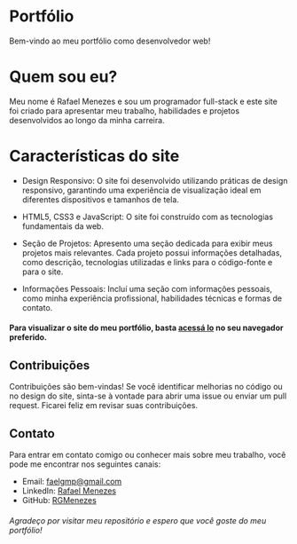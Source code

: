 # Portfólio
Bem-vindo ao meu portfólio como desenvolvedor web!

# Quem sou eu?
Meu nome é Rafael Menezes e sou um programador full-stack e este site foi criado para apresentar meu trabalho, habilidades e projetos desenvolvidos ao longo da minha carreira.

# Características do site
* Design Responsivo: O site foi desenvolvido utilizando práticas de design responsivo, garantindo uma experiência de visualização ideal em diferentes dispositivos e tamanhos de tela.

* HTML5, CSS3 e JavaScript: O site foi construído com as tecnologias fundamentais da web.

* Seção de Projetos: Apresento uma seção dedicada para exibir meus projetos mais relevantes. Cada projeto possui informações detalhadas, como descrição, tecnologias utilizadas e links para o código-fonte e para o site.

* Informações Pessoais: Incluí uma seção com informações pessoais, como minha experiência profissional, habilidades técnicas e formas de contato.

#### Para visualizar o site do meu portfólio, basta [acessá lo](https://RGMenezes.github.io/portfolio/) no seu navegador preferido.

## Contribuições
Contribuições são bem-vindas! Se você identificar melhorias no código ou no design do site, sinta-se à vontade para abrir uma issue ou enviar um pull request. Ficarei feliz em revisar suas contribuições.

## Contato
Para entrar em contato comigo ou conhecer mais sobre meu trabalho, você pode me encontrar nos seguintes canais:

* Email: [faelgmp@gmail.com](mailto:faelgmp@gmail.com)
* LinkedIn: [Rafael Menezes](https://www.linkedin.com/in/rafael-menezes-16b002246/)
* GitHub: [RGMenezes](https://github.com/RGMenezes)

###### Agradeço por visitar meu repositório e espero que você goste do meu portfólio!